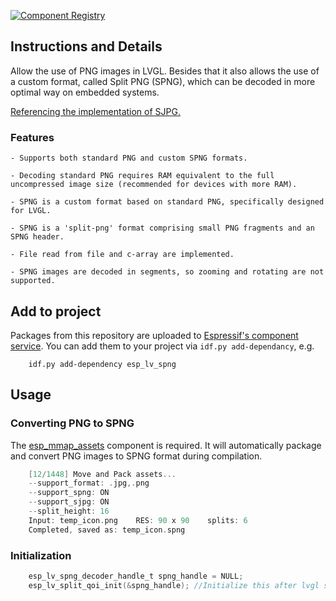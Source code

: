 [![Component Registry](https://components.espressif.com/components/espressif/esp_lv_spng/badge.svg)](https://components.espressif.com/components/espressif/esp_lv_spng)

## Instructions and Details

Allow the use of PNG images in LVGL. Besides that it also allows the use of a custom format, called Split PNG (SPNG), which can be decoded in more optimal way on embedded systems.

[Referencing the implementation of SJPG.](https://docs.lvgl.io/8.4/libs/sjpg.html#overview)

### Features
    - Supports both standard PNG and custom SPNG formats.

    - Decoding standard PNG requires RAM equivalent to the full uncompressed image size (recommended for devices with more RAM).

    - SPNG is a custom format based on standard PNG, specifically designed for LVGL.

    - SPNG is a 'split-png' format comprising small PNG fragments and an SPNG header.

    - File read from file and c-array are implemented.

    - SPNG images are decoded in segments, so zooming and rotating are not supported.


## Add to project

Packages from this repository are uploaded to [Espressif's component service](https://components.espressif.com/).
You can add them to your project via `idf.py add-dependancy`, e.g.
```
    idf.py add-dependency esp_lv_spng
```

## Usage

### Converting PNG to SPNG
The [esp_mmap_assets](https://components.espressif.com/components/espressif/esp_mmap_assets) component is required. It will automatically package and convert PNG images to SPNG format during compilation.
```c
    [12/1448] Move and Pack assets...
    --support_format: .jpg,.png
    --support_spng: ON
    --support_sjpg: ON
    --split_height: 16
    Input: temp_icon.png    RES: 90 x 90    splits: 6
    Completed, saved as: temp_icon.spng 
```

### Initialization
```c
    esp_lv_spng_decoder_handle_t spng_handle = NULL;
    esp_lv_split_qoi_init(&spng_handle); //Initialize this after lvgl starts
```
